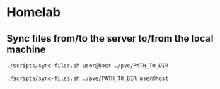 # Homelab

## Sync files from/to the server to/from the local machine

```bash
./scripts/sync-files.sh user@host ./pve/PATH_TO_DIR
```

```bash
./scripts/sync-files.sh ./pve/PATH_TO_DIR user@host
```
